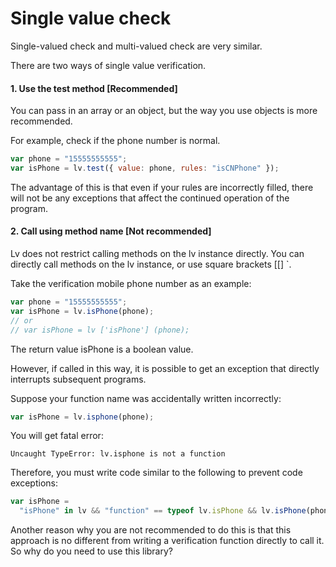 # Single value check

Single-valued check and multi-valued check are very similar.

There are two ways of single value verification.

#### 1. Use the test method [Recommended]

You can pass in an array or an object, but the way you use objects is more recommended.

For example, check if the phone number is normal.

```js
var phone = "15555555555";
var isPhone = lv.test({ value: phone, rules: "isCNPhone" });
```

The advantage of this is that even if your rules are incorrectly filled, there will not be any exceptions that affect the continued operation of the program.

#### 2. Call using method name [Not recommended]

Lv does not restrict calling methods on the lv instance directly. You can directly call methods on the lv instance, or use square brackets [[] `.

Take the verification mobile phone number as an example:

```js
var phone = "15555555555";
var isPhone = lv.isPhone(phone);
// or
// var isPhone = lv ['isPhone'] (phone);
```

The return value isPhone is a boolean value.

However, if called in this way, it is possible to get an exception that directly interrupts subsequent programs.

Suppose your function name was accidentally written incorrectly:

```js
var isPhone = lv.isphone(phone);
```

You will get fatal error:

```text
Uncaught TypeError: lv.isphone is not a function
```

Therefore, you must write code similar to the following to prevent code exceptions:

```js
var isPhone =
  "isPhone" in lv && "function" == typeof lv.isPhone && lv.isPhone(phone);
```

Another reason why you are not recommended to do this is that this approach is no different from writing a verification function directly to call it. So why do you need to use this library?
